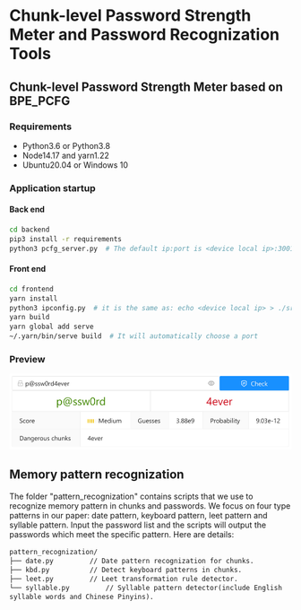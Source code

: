 # Chunk-level Password Strength Meter and Password Recognization Tools
## Chunk-level Password Strength Meter based on BPE_PCFG

### Requirements

- Python3.6 or Python3.8
- Node14.17 and yarn1.22 
- Ubuntu20.04 or Windows 10

### Application startup

#### Back end

```bash
cd backend
pip3 install -r requirements
python3 pcfg_server.py  # The default ip:port is <device local ip>:3001, and it MUSE BE <device local ip>:3001
```

#### Front end

```bash
cd frontend
yarn install
python3 ipconfig.py  # it is the same as: echo <device local ip> > ./src/ip.json
yarn build
yarn global add serve
~/.yarn/bin/serve build  # It will automatically choose a port
```

### Preview

![psm-crop-1](README.assets/psm-crop-1.svg)

## Memory pattern recognization

The folder "pattern_recognization" contains scripts that we use to recognize memory pattern in chunks and passwords. We focus on four type patterns in our paper: date pattern, keyboard pattern, leet pattern and syllable pattern. Input the password list and the scripts will output the passwords which meet the specific pattern. Here are details:  

```text
pattern_recognization/
├── date.py         // Date pattern recognization for chunks.
├── kbd.py          // Detect keyboard patterns in chunks. 
├── leet.py         // Leet transformation rule detector. 
└── syllable.py         // Syllable pattern detector(include English syllable words and Chinese Pinyins).
```


